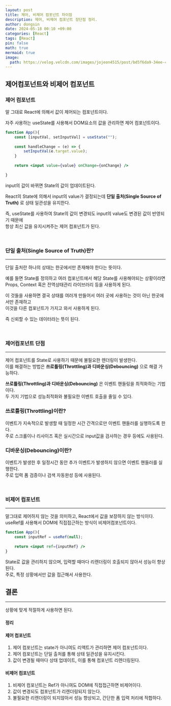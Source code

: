 ```yaml
---
layout: post
title: 제어, 비제어 컴포넌트 차이점
description: 제어, 비제어 컴포넌트 장단점 정리.
author: dongsin
date: 2024-05-18 00:10 +09:00
categories: [React]
tags: [React]
pin: false
math: true
mermaid: true
image:
  path: https://velog.velcdn.com/images/jojeon4515/post/bd5f6da9-34ee-4f04-8afb-bb853341fb6f/image.png
---
```



## 제어컴포넌트와 비제어 컴포넌트

### 제어 컴포넌트
말 그대로 React에 의해서 값이 제어되는 컴포넌트이다.<br />

자주 사용하는 useState를 사용해서 DOM요소의 값을 관리하면 제어 컴포넌트이다.<br />

```jsx
function App(){
    const [inputVal, setInputVal] = useState("");
    
    const handleChange = (e) => {
        setInputVal(e.target.value);
    }
    
    return <input value={value} onChange={onChange} />
    
}
```

input의 값이 바뀌면 State의 값이 업데이트된다. <br />

React의 State에 의해서 input의 value가 결정되는데
**단일 출처(Single Source of Truth)** 로 상태 일관성을 유지한다.

즉, useState를 사용하여 State의 값이 변경되도 input의 value도 변경된 값이 반영되기 때문에<br />
항상 최신 값을 유지시켜주는 제어 컴포넌트가 된다.

<br />

### 단일 출처(Single Source of Truth)란?
---
단일 출처란 하나의 상태는 한곳에서만 존재해야 한다는 뜻이다. <br />

예를 들면 State를 정의하고 여러 컴포넌트에서 해당 State를 사용해야되는 상황이라면<br />
Props, Context 혹은 전역상태관리 라이브러리 등을 사용하게 된다. <br />

이 것들을 사용하면 결국 상태를 여러개 만들어서 여러 곳에 사용하는 것이 아닌 한곳에서만 존재하고<br />
이것을 다른 컴포넌트가 가지고 와서 사용하게 된다.

즉 신뢰할 수 있는 데이터라는 뜻이 된다. 

<br />

### 제어컴포넌트 단점
---
제어 컴포넌트를 State로 사용하기 때문에 불필요한 렌더링이 발생한다. <br />
이를 해결하는 방법은 **쓰로틀링(Throttling)과 디바운싱(Debouncing)** 으로 해결 가능하다.

**쓰로틀링(Throttling)과 디바운싱(Debouncing)** 은 이벤트 핸들링을 최적화하는 기법이다.<br />
두 가지 기법으로 성능최적화와 불필요한 이벤트 호출을 줄일 수 있다.<br />


### 쓰로틀링(Throttling)이란?
이벤트가 지속적으로 발생할 때 일정한 시간 간격으로만 이벤트 핸들러를 실행하도록 한다.<br />
주로 스크롤이나 리사이즈 혹은 실시간으로 input값을 검사하는 경우 등에도 사용된다.

### 디바운싱(Debouncing)이란?
이벤트가 발생한 후 일정시간 동안 추가 이벤트가 발생하지 않으면 이벤트 핸들러를 실행한다.<br />
주로 입력 폼 검증이나 검색 자동완성 등에 사용된다.<br />

<br />

### 비제어 컴포넌트
---
말그대로 제어하지 않는 것을 의미하고, React에서 값을 보장하지 않는 방식이다. <br />
useRef를 사용해서 DOM에 직접접근하는 방식이 비제어컴포넌트이다.<br />

```jsx
function App(){
    const inputRef = useRef(null);
    
    return <input ref={inputRef} />
}
```

State로 값을 관리하지 않으며, 입력할 때마다 리렌더링이 호출되지 않아서 성능이 향상된다.<br />
주로, 특정 상황에서만 값을 접근해서 사용한다.

## 결론
---

상황에 맞게 적절하게 사용하면 된다.

#### 정리


#### 제어 컴포넌트
1. 제어 컴포넌트는 state가 아니여도 리액트가 관리하면 제어 컴포넌트이다.
2. 제어 컴포넌트는 단일 출처를 통해 상태 일관성을 유지시킨다.
3. 값이 변경될 때마다 상태 업데이트, 이를 통해 컴포넌트 리렌더링된다.

#### 비제어 컴포넌트
1. 비제어 컴포넌트는 Ref가 아니여도 DOM에 직접접근하면 비제어이다.
2. 값이 변경되도 컴포넌트가 리렌더링되지 않는다.
3. 불필요한 리렌더링이 되지않아서 성능 향상되고, 간단한 폼 입력 처리에 적합하다.
